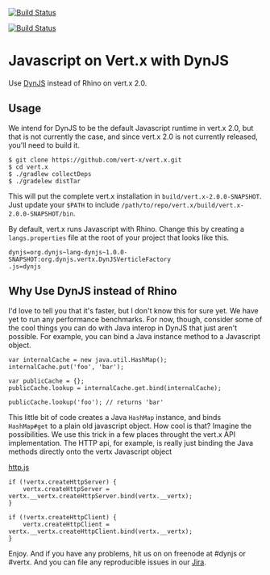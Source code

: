 [![Build Status](https://secure.travis-ci.org/dynjs/dynjs-vertx-module.png)](http://travis-ci.org/projectodd/dynjs-vertx-module)

[![Build Status](https://buildhive.cloudbees.com/job/dynjs/job/dynjs-vertx-module/badge/icon)](https://buildhive.cloudbees.com/job/dynjs/job/dynjs-vertx-module/)

# Javascript on Vert.x with DynJS

Use [DynJS](http://github.com/dynjs/dynjs) instead of Rhino on vert.x 2.0.

## Usage

We intend for DynJS to be the default Javascript runtime in vert.x 2.0, but
that is not currently the case, and since vert.x 2.0 is not currently released,
you'll need to build it.

    $ git clone https://github.com/vert-x/vert.x.git
    $ cd vert.x
    $ ./gradlew collectDeps
    $ ./gradelew distTar

This will put the complete vert.x installation in
`build/vert.x-2.0.0-SNAPSHOT`. Just update your `$PATH` to include
`/path/to/repo/vert.x/build/vert.x-2.0.0-SNAPSHOT/bin`. 

By default, vert.x runs Javascript with Rhino. Change this by creating a
`langs.properties` file at the root of your project that looks like this.

    dynjs=org.dynjs~lang-dynjs~1.0.0-SNAPSHOT:org.dynjs.vertx.DynJSVerticleFactory
    .js=dynjs

## Why Use DynJS instead of Rhino

I'd love to tell you that it's faster, but I don't know this for sure yet. We
have yet to run any performance benchmarks. For now, though, consider some of
the cool things you can do with Java interop in DynJS that just aren't
possible. For example, you can bind a Java instance method to a Javascript
object.

    var internalCache = new java.util.HashMap();
    internalCache.put('foo', 'bar');

    var publicCache = {};
    publicCache.lookup = internalCache.get.bind(internalCache);

    publicCache.lookup('foo'); // returns 'bar'

This little bit of code creates a Java `HashMap` instance, and binds
`HashMap#get` to a plain old javascript object. How cool is that? Imagine the
possibilities. We use this trick in a few places throught the vert.x API
implementation. The HTTP api, for example, is really just binding the Java
methods directly onto the vertx Javascript object

[http.js](https://github.com/dynjs/dynjs-vertx-module/blob/master/src/main/resources/core/http.js)

    if (!vertx.createHttpServer) {
        vertx.createHttpServer = vertx.__vertx.createHttpServer.bind(vertx.__vertx);
    }

    if (!vertx.createHttpClient) {
        vertx.createHttpClient = vertx.__vertx.createHttpClient.bind(vertx.__vertx);
    }
    

Enjoy. And if you have any problems, hit us on on freenode at #dynjs or #vertx. And you can file any reproducible issues in our [Jira](http://jira.codehaus.org/browse/DYNJS).
